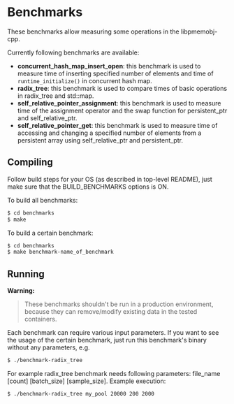 # Benchmarks

These benchmarks allow measuring some operations in the libpmemobj-cpp.

Currently following benchmarks are available:
- **concurrent_hash_map_insert_open**: this benchmark is used to measure time of inserting specified number of elements and time of `runtime_initialize()` in concurrent hash map.
- **radix_tree**: this benchmark is used to compare times of basic operations in radix_tree and std::map.
- **self_relative_pointer_assignment**: this benchmark is used to measure time of the assignment operator and the swap function for persistent_ptr and self_relative_ptr.
- **self_relative_pointer_get**: this benchmark is used to measure time of accessing and changing a specified number of elements from a persistent array using self_relative_ptr and persistent_ptr.

## Compiling

Follow build steps for your OS (as described in top-level README), just make sure that the BUILD_BENCHMARKS options is ON.

To build all benchmarks:
```sh
$ cd benchmarks
$ make
```

To build a certain benchmark:
```sh
$ cd benchmarks
$ make benchmark-name_of_benchmark
```

## Running

**Warning:**
>These benchmarks shouldn't be run in a production environment, because they can remove/modify existing data in the tested containers.

Each benchmark can require various input parameters. If you want to see the usage of the certain benchmark, just run this benchmark's binary without any parameters, e.g.
```sh
$ ./benchmark-radix_tree
```
For example radix_tree benchmark needs following parameters: file_name \[count] \[batch_size] \[sample_size]. Example execution:
```sh
$ ./benchmark-radix_tree my_pool 20000 200 2000
```
